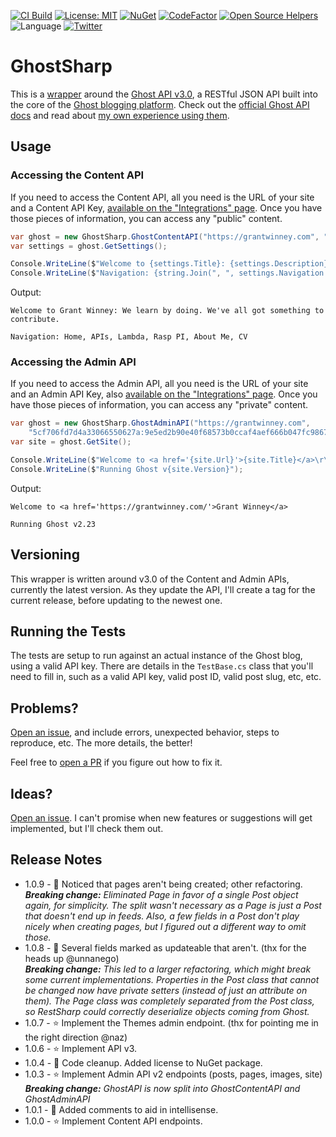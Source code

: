 ﻿[![CI Build](https://github.com/grantwinney/GhostSharp/actions/workflows/dotnet.yml/badge.svg)](https://github.com/grantwinney/GhostSharp/actions/workflows/dotnet.yml)
[![License: MIT](https://img.shields.io/badge/License-MIT-green.svg)](https://opensource.org/licenses/MIT)
[![NuGet](https://img.shields.io/nuget/v/GhostSharp.svg)](https://www.nuget.org/packages/GhostSharp)
[![CodeFactor](https://www.codefactor.io/repository/github/grantwinney/ghostsharp/badge)](https://www.codefactor.io/repository/github/grantwinney/ghostsharp)
[![Open Source Helpers](https://www.codetriage.com/grantwinney/ghostsharp/badges/users.svg)](https://www.codetriage.com/grantwinney/ghostsharp)
![Language](https://img.shields.io/github/languages/top/grantwinney/GhostSharp.svg)
[![Twitter](https://img.shields.io/twitter/url/http/shields.io.svg)](https://twitter.com/intent/tweet?url=https%3A%2F%2Fgithub.com%2Fgrantwinney%2FGhostSharp&text=GhostSharp,%20a%20C%23%20Wrapper%20for%20the%20Ghost%20API&hashtags=tryghost,api)

# GhostSharp

This is a [wrapper](https://grantwinney.com/what-is-an-api-wrapper-and-how-do-i-write-one/) around the [Ghost API v3.0](https://ghost.org/docs/api/v3/), a RESTful JSON API built into the core of the [Ghost blogging platform](https://ghost.org/). Check out the [official Ghost API docs](https://ghost.org/docs/api/) and read about [my own experience using them](https://grantwinney.com/what-is-the-ghost-api/).

## Usage

### Accessing the Content API

If you need to access the Content API, all you need is the URL of your site and a Content API Key, [available on the "Integrations" page](https://docs.ghost.org/api/content/#key). Once you have those pieces of information, you can access any "public" content.

```csharp
var ghost = new GhostSharp.GhostContentAPI("https://grantwinney.com", "a6d33f1b95ff17adf0f787a70a");
var settings = ghost.GetSettings();

Console.WriteLine($"Welcome to {settings.Title}: {settings.Description}\r\n");
Console.WriteLine($"Navigation: {string.Join(", ", settings.Navigation.Select(x => x.Label))}");
```

Output:

```
Welcome to Grant Winney: We learn by doing. We've all got something to contribute.

Navigation: Home, APIs, Lambda, Rasp PI, About Me, CV
```

### Accessing the Admin API

If you need to access the Admin API, all you need is the URL of your site and an Admin API Key, also [available on the "Integrations" page](https://docs.ghost.org/api/content/#key). Once you have those pieces of information, you can access any "private" content.

```csharp
var ghost = new GhostSharp.GhostAdminAPI("https://grantwinney.com", 
    "5cf706fd7d4a33066550627a:9e5ed2b90e40f68573b0ccaf4aef666b047fc9867ad285b2e219eed5503bae53");
var site = ghost.GetSite();

Console.WriteLine($"Welcome to <a href='{site.Url}'>{site.Title}</a>\r\n");
Console.WriteLine($"Running Ghost v{site.Version}");
```

Output:

```
Welcome to <a href='https://grantwinney.com/'>Grant Winney</a>

Running Ghost v2.23
```

## Versioning

This wrapper is written around v3.0 of the Content and Admin APIs, currently the latest version. As they update the API, I'll create a tag for the current release, before updating to the newest one.

## Running the Tests

The tests are setup to run against an actual instance of the Ghost blog, using a valid API key. There are details in the `TestBase.cs` class that you'll need to fill in, such as a valid API key, valid post ID, valid post slug, etc, etc.

## Problems?

[Open an issue](https://github.com/grantwinney/GhostSharp/issues/new), and include errors, unexpected behavior, steps to reproduce, etc. The more details, the better!

Feel free to [open a PR](https://github.com/grantwinney/GhostSharp/compare) if you figure out how to fix it.

##  Ideas?

[Open an issue](https://github.com/grantwinney/GhostSharp/issues/new). I can't promise when new features or suggestions will get implemented, but I'll check them out.

## Release Notes

* 1.0.9 - 🐛 Noticed that pages aren't being created; other refactoring.<br>***Breaking change:** Eliminated Page in favor of a single Post object again, for simplicity. The split wasn't necessary as a Page is just a Post that doesn't end up in feeds. Also, a few fields in a Post don't play nicely when creating pages, but I figured out a different way to omit those.*
* 1.0.8 - 🐛 Several fields marked as updateable that aren't. (thx for the heads up @unnanego)<br>***Breaking change:** This led to a larger refactoring, which might break some current implementations. Properties in the Post class that cannot be changed now have private setters (instead of just an attribute on them). The Page class was completely separated from the Post class, so RestSharp could correctly deserialize objects coming from Ghost.*
* 1.0.7 - ⭐ Implement the Themes admin endpoint. (thx for pointing me in the right direction @naz)
* 1.0.6 - ⭐ Implement API v3.
* 1.0.4 - 🧹 Code cleanup. Added license to NuGet package.
* 1.0.3 - ⭐ Implement Admin API v2 endpoints (posts, pages, images, site)<br>***Breaking change:** GhostAPI is now split into GhostContentAPI and GhostAdminAPI*
* 1.0.1 - 🧹 Added comments to aid in intellisense.
* 1.0.0 - ⭐ Implement Content API endpoints.
